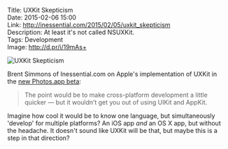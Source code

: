 Title: UXKit Skepticism  
Date: 2015-02-06 15:00  
Link: http://inessential.com/2015/02/05/uxkit_skepticism  
Description: At least it's not called NSUXKit.  
Tags: Development  
Image: http://d.pr/i/19mAs+  

![UXKit Skepticism][d]

Brent Simmons of Inessential.com on Apple's implementation of UXKit in the [new Photos.app beta][theverge]:

> The point would be to make cross-platform development a little quicker — but it wouldn’t get you out of using UIKit and AppKit.

Imagine how cool it would be to know one language, but simultaneously 'develop' for multiple platforms? An iOS app *and* an OS X app, but without the headache. It doesn't sound like UXKit will be that, but maybe this is a step in that direction?

[d]: http://d.pr/i/19mAs+ "UXKit Skepticism"
[theverge]: http://www.theverge.com/2015/2/5/7979925/apple-photos-app-new-iphoto-hands-on-video "The Verge's 'hands on' with Apple's Photos.app beta"